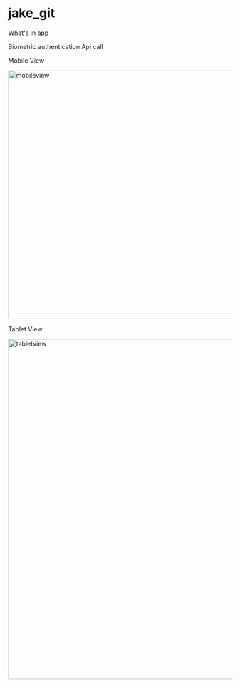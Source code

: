 # jake_git
 
What's in app 

Biometric authentication
Api call 

Mobile View


<img width="558" alt="mobileview" src="https://user-images.githubusercontent.com/63531297/147330228-2674e89e-e50c-4626-b427-c00c6233a64e.png">


Tablet View

<img width="764" alt="tabletview" src="https://user-images.githubusercontent.com/63531297/147330259-bf2d69a4-361e-4251-b8e8-0803b756aa91.png">
